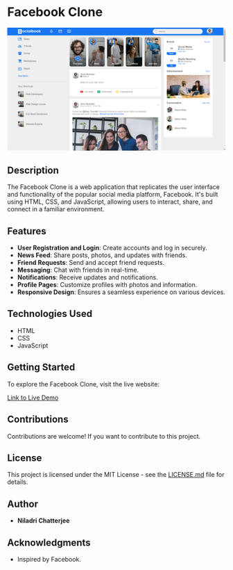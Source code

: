 # Facebook Clone

![Website Screenshot](https://github.com/niladri-1/Facebook-clone/blob/main/images/Demo.png)

## Description

The Facebook Clone is a web application that replicates the user interface and functionality of the popular social media platform, Facebook. It's built using HTML, CSS, and JavaScript, allowing users to interact, share, and connect in a familiar environment.

## Features

- **User Registration and Login**: Create accounts and log in securely.
- **News Feed**: Share posts, photos, and updates with friends.
- **Friend Requests**: Send and accept friend requests.
- **Messaging**: Chat with friends in real-time.
- **Notifications**: Receive updates and notifications.
- **Profile Pages**: Customize profiles with photos and information.
- **Responsive Design**: Ensures a seamless experience on various devices.

## Technologies Used

- HTML
- CSS
- JavaScript


## Getting Started

To explore the Facebook Clone, visit the live website:

[Link to Live Demo](https://your-demo-url.com)

## Contributions

Contributions are welcome! If you want to contribute to this project.

## License

This project is licensed under the MIT License - see the [LICENSE.md](LICENSE.md) file for details.

## Author

- **Niladri Chatterjee**

## Acknowledgments

- Inspired by Facebook.

